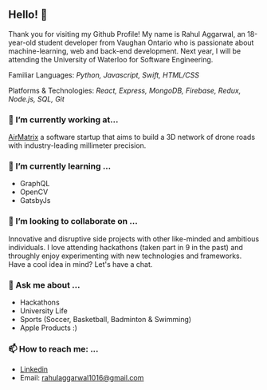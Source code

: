 ## Hello! 👋

Thank you for visiting my Github Profile! My name is Rahul Aggarwal, an 18-year-old student developer from Vaughan Ontario who is passionate about machine-learning, web and back-end development. Next year, I will be attending the University of Waterloo for Software Engineering.

Familiar Languages: *Python, Javascript, Swift, HTML/CSS* 

Platforms & Technologies: *React, Express, MongoDB, Firebase, Redux, Node.js, SQL, Git*

### 🔭 I’m currently working at...

[AirMatrix](https://airmatrix.ca/) a software startup that aims to build a 3D network of drone roads with industry-leading millimeter precision.

### 🌱 I’m currently learning ...

- GraphQL 
- OpenCV
- GatsbyJs 

### 👯 I’m looking to collaborate on ...

Innovative and disruptive side projects with other like-minded and ambitious individuals. I love attending hackathons (taken part in 9 in the past) and throughly enjoy experimenting with new technologies and frameworks. Have a cool idea in mind? Let's have a chat. 

### 💬 Ask me about ...

- Hackathons
- University Life
- Sports (Soccer, Basketball, Badminton & Swimming)
- Apple Products :)

### 📫 How to reach me: ...

- [Linkedin](https://www.linkedin.com/in/rahul1016/) 
- Email: rahulaggarwal1016@gmail.com
